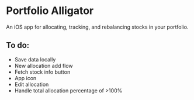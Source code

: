 # Portfolio Alligator

An iOS app for allocating, tracking, and rebalancing stocks in your portfolio.

## To do:
* Save data locally
* New allocation add flow
* Fetch stock info button
* App icon
* Edit allocation
* Handle total allocation percentage of >100%

